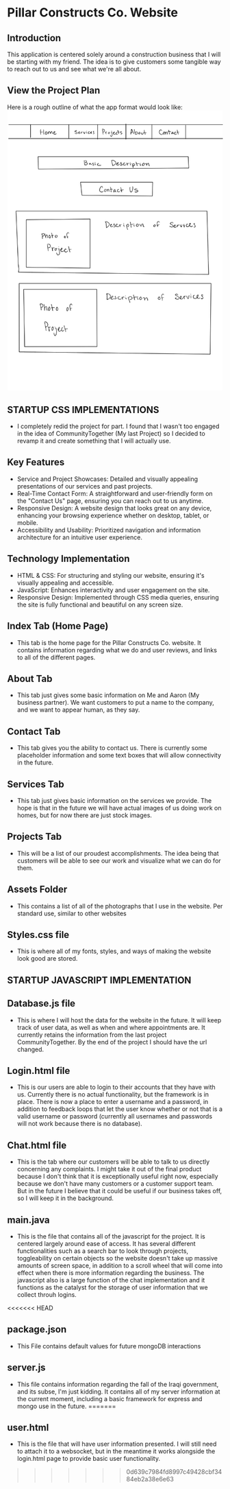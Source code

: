 # Pillar Constructs Co. Website

## Introduction
This application is centered solely around a construction business that I will be starting with my friend. The idea is to give customers some tangible way to reach out to us and see what we're all about.

## View the Project Plan

Here is a rough outline of what the app format would look like: ![Project Plan](WebProgrammingStartup.jpg)

## STARTUP CSS IMPLEMENTATIONS
- I completely redid the project for part. I found that I wasn't too engaged in the idea of CommunityTogether (My last Project) so I decided to revamp it and create something that I will actually use.

## Key Features
- Service and Project Showcases: Detailed and visually appealing presentations of our services and past projects.
- Real-Time Contact Form: A straightforward and user-friendly form on the "Contact Us" page, ensuring you can reach out to us anytime.
- Responsive Design: A website design that looks great on any device, enhancing your browsing experience whether on desktop, tablet, or mobile.
- Accessibility and Usability: Prioritized navigation and information architecture for an intuitive user experience.

## Technology Implementation
- HTML & CSS: For structuring and styling our website, ensuring it's visually appealing and accessible.
- JavaScript: Enhances interactivity and user engagement on the site.
- Responsive Design: Implemented through CSS media queries, ensuring the site is fully functional and beautiful on any screen size.

## Index Tab (Home Page)
- This tab is the home page for the Pillar Constructs Co. website. It contains information regarding what we do and user reviews, and links to all of the different pages.

## About Tab
- This tab just gives some basic information on Me and Aaron (My business partner). We want customers to put a name to the company, and we want to appear human, as they say.

## Contact Tab
- This tab gives you the ability to contact us. There is currently some placeholder information and some text boxes that will allow connectivity in the future.

## Services Tab
- This tab just gives basic information on the services we provide. The hope is that in the future we will have actual images of us doing work on homes, but for now there are just stock images.

## Projects Tab
- This will be a list of our proudest accomplishments. The idea being that customers will be able to see our work and visualize what we can do for them.

## Assets Folder
- This contains a list of all of the photographs that I use in the website. Per standard use, similar to other websites

## Styles.css file
- This is where all of my fonts, styles, and ways of making the website look good are stored.

## STARTUP JAVASCRIPT IMPLEMENTATION

## Database.js file
- This is where I will host the data for the website in the future. It will keep track of user data, as well as when and where appointments are. It currently retains the information from the last project CommunityTogether. By the end of the project I should have the url changed.

## Login.html file
- This is our users are able to login to their accounts that they have with us. Currently there is no actual functionality, but the framework is in place. There is now a place to enter a username and a password, in addition to feedback loops that let the user know whether or not that is a valid username or password (currently all usernames and passwords will not work because there is no database).

## Chat.html file
- This is the tab where our customers will be able to talk to us directly concerning any complaints. I might take it out of the final product because I don't think that it is exceptionally useful right now, especially because we don't have many customers or a customer support team. But in the future I believe that it could be useful if our business takes off, so I will keep it in the background.

## main.java
- This is the file that contains all of the javascript for the project. It is centered largely around ease of access. It has several different functionalities such as a search bar to look through projects, toggleability on certain objects so the website doesn't take up massive amounts of screen space, in addition to a scroll wheel that will come into effect when there is more information regarding the business. The javascript also is a large function of the chat implementation and it functions as the catalyst for the storage of user information that we collect throuh logins.

<<<<<<< HEAD
## package.json
- This File contains default values for future mongoDB interactions

## server.js
- This file contains information regarding the fall of the Iraqi government, and its subse, I'm just kidding. It contains all of my server information at the current moment, including a basic framework for express and mongo use in the future.
=======
## user.html
- This is the file that will have user information presented. I will still need to attach it to a websocket, but in the meantime it works alongside the login.html page to provide basic user functionality.
>>>>>>> 0d639c7984fd8997c49428cbf3484eb2a38e6e63
